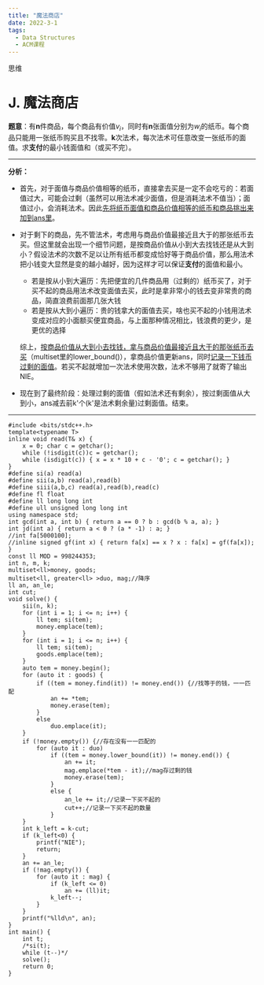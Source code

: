 ```yaml
---
title: "魔法商店"
date: 2022-3-1
tags:
  - Data Structures
  - ACM课程
---
```


思维

<!-- more -->

# J. 魔法商店

**题意**：有**n**件商品，每个商品有价值$v_i$，同时有**n**张面值分别为$w_i$的纸币。每个商品只能用一张纸币购买且不找零。**k**次法术，每次法术可任意改变一张纸币的面值。求**支付**的最小钱面值和（或买不完）。

***

**分析：**

* 首先，对于面值与商品价值相等的纸币，直接拿去买是一定不会吃亏的：若面值过大，可能会过剩（虽然可以用法术减少面值，但是消耗法术不值当）；面值过小，会消耗法术。因此<u>先将纸币面值和商品价值相等的纸币和商品挑出来加到ans里</u>。

* 对于剩下的商品，先不管法术，考虑用与商品价值最接近且大于的那张纸币去买。但这里就会出现一个细节问题，是按商品价值从小到大去找钱还是从大到小？假设法术的次数不足以让所有纸币都变成恰好等于商品价值，那么用法术把小钱变大显然是变的越小越好，因为这样才可以保证**支付**的面值和最小。

  * 若是按从小到大遍历：先把便宜的几件商品用（过剩的）纸币买了，对于买不起的商品用法术改变面值去买，此时是拿非常小的钱去变非常贵的商品，简直浪费前面那几张大钱
  * 若是按从大到小遍历：贵的钱拿大的面值去买，啥也买不起的小钱用法术变成对应的小面额买便宜商品，与上面那种情况相比，钱浪费的更少，是更优的选择

  综上，<u>按商品价值从大到小去找钱，拿与商品价值最接近且大于的那张纸币去买</u>（multiset里的lower_bound()），拿商品价值更新ans，同时<u>记录一下钱币过剩的面值</u>。若买不起就增加一次法术使用次数，法术不够用了就寄了输出NIE。

* 现在到了最终阶段：处理过剩的面值（假如法术还有剩余），按过剩面值从大到小，ans减去前k'个(k'是法术剩余量)过剩面值。结束。

***

```
#include <bits/stdc++.h>
template<typename T>
inline void read(T& x) {
	x = 0; char c = getchar();
	while (!isdigit(c))c = getchar();
	while (isdigit(c)) { x = x * 10 + c - '0'; c = getchar(); }
}
#define si(a) read(a)
#define sii(a,b) read(a),read(b)
#define siii(a,b,c) read(a),read(b),read(c)
#define fl float
#define ll long long int
#define ull unsigned long long int
using namespace std;
int gcd(int a, int b) { return a == 0 ? b : gcd(b % a, a); }
int jd(int a) { return a < 0 ? (a * -1) : a; }
//int fa[5000100];
//inline signed gf(int x) { return fa[x] == x ? x : fa[x] = gf(fa[x]); }
const ll MOD = 998244353;
int n, m, k;
multiset<ll>money, goods;
multiset<ll, greater<ll> >duo, mag;//降序
ll an, an_le;
int cut;
void solve() {
	sii(n, k);
	for (int i = 1; i <= n; i++) {
		ll tem; si(tem);
		money.emplace(tem);
	}
	for (int i = 1; i <= n; i++) {
		ll tem; si(tem);
		goods.emplace(tem);
	}
	auto tem = money.begin();
	for (auto it : goods) {
		if ((tem = money.find(it)) != money.end()) {//找等于的钱，一一匹配
			an += *tem;
			money.erase(tem);
		}
		else
			duo.emplace(it);
	}
	if (!money.empty()) {//存在没有一一匹配的
		for (auto it : duo)
			if ((tem = money.lower_bound(it)) != money.end()) {
				an += it;
				mag.emplace(*tem - it);//mag存过剩的钱
				money.erase(tem);
			}
			else {
				an_le += it;//记录一下买不起的
				cut++;//记录一下买不起的数量
			}
	}
	int k_left = k-cut;
	if (k_left<0) {
		printf("NIE");
		return;
	}
	an += an_le;
	if (!mag.empty()) {
		for (auto it : mag) {
			if (k_left <= 0)
				an += (ll)it;
			k_left--;
		}
	}
	printf("%lld\n", an);
}
int main() {
	int t;
	/*si(t);
	while (t--)*/
	solve();
	return 0;
}
```

